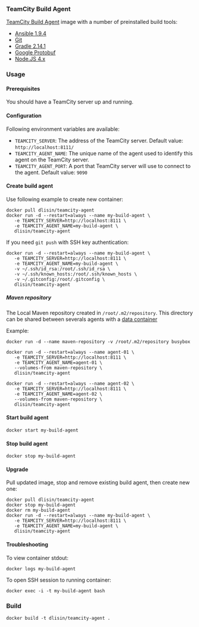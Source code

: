### TeamCity Build Agent

[TeamCity Build Agent](https://www.jetbrains.com/teamcity/) image with a number of preinstalled build tools:
 - [Ansible 1.9.4](https://www.ansible.com/)
 - [Git](https://git-scm.com/)
 - [Gradle 2.14.1](https://gradle.org)
 - [Google Protobuf](https://developers.google.com/protocol-buffers/)
 - [Node.JS 4.x](https://nodejs.org/)

### Usage

#### Prerequisites
You should have a TeamCity server up and running.

#### Configuration
Following environment variables are available:
 - `TEAMCITY_SERVER`: The address of the TeamCity server. Default value: `http://localhost:8111/`
 - `TEAMCITY_AGENT_NAME`: The unique name of the agent used to identify this agent on the TeamCity server. 
 - `TEAMCITY_AGENT_PORT`: A port that TeamCity server will use to connect to the agent. Default value: `9090`

#### Create build agent
Use following example to create new container:
```
docker pull dlisin/teamcity-agent
docker run -d --restart=always --name my-build-agent \
   -e TEAMCITY_SERVER=http://localhost:8111 \
   -e TEAMCITY_AGENT_NAME=my-build-agent \
   dlisin/teamcity-agent
```

If you need `git push` with SSH key authentication:
```
docker run -d --restart=always --name my-build-agent \
   -e TEAMCITY_SERVER=http://localhost:8111 \
   -e TEAMCITY_AGENT_NAME=my-build-agent \
   -v ~/.ssh/id_rsa:/root/.ssh/id_rsa \
   -v ~/.ssh/known_hosts:/root/.ssh/known_hosts \
   -v ~/.gitconfig:/root/.gitconfig \
   dlisin/teamcity-agent
```
##### Maven repository
The Local Maven repository created in `/root/.m2/repository`. This directory can be shared between severals agents with a [data container](https://docs.docker.com/engine/userguide/dockervolumes/)

Example: 
```
docker run -d --name maven-repository -v /root/.m2/repository busybox

docker run -d --restart=always --name agent-01 \
   -e TEAMCITY_SERVER=http://localhost:8111 \
   -e TEAMCITY_AGENT_NAME=agent-01 \
   --volumes-from maven-repository \
   dlisin/teamcity-agent
  
docker run -d --restart=always --name agent-02 \
   -e TEAMCITY_SERVER=http://localhost:8111 \
   -e TEAMCITY_AGENT_NAME=agent-02 \
   --volumes-from maven-repository \
   dlisin/teamcity-agent
```

#### Start build agent
```
docker start my-build-agent
```

#### Stop build agent
```
docker stop my-build-agent
```

#### Upgrade
Pull updated image, stop and remove existing build agent, then create new one:
```
docker pull dlisin/teamcity-agent
docker stop my-build-agent
docker rm my-build-agent
docker run -d --restart=always --name my-build-agent \
   -e TEAMCITY_SERVER=http://localhost:8111 \
   -e TEAMCITY_AGENT_NAME=my-build-agent \
   dlisin/teamcity-agent
```

#### Troubleshooting
To view container stdout:
```
docker logs my-build-agent
```

To open SSH session to running container:
```
docker exec -i -t my-build-agent bash
```

### Build
```
docker build -t dlisin/teamcity-agent .
```
